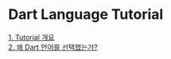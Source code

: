# Dart Language Tutorial

<a href="https://github.com/drsungwon/dartlang-tutorial/blob/master/beprogrammer-01.md">1. Tutorial 개요</a><br>
<a href="https://github.com/drsungwon/dartlang-tutorial/blob/master/beprogrammer-02.md">2. 왜 Dart 언어를 선택했는가?</a><br>
